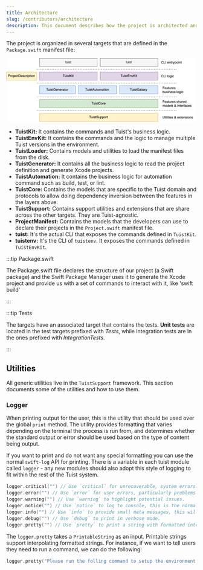 ```yaml
---
title: Architecture
slug: /contributors/architecture
description: This document describes how the project is architected and what are different areas of responsibilities.
---
```


The project is organized in several targets that are defined in the `Package.swift` manifest file:

![Diagram that represents the targets architecture](assets/architecture.png)

- **TuistKit:** It contains the commands and Tuist's business logic.
- **TuistEnvKit:** It contains the commands and the logic to manage multiple Tuist versions in the environment.
- **TuistLoader:** Contains models and utilities to load the manifest files from the disk.
- **TuistGenerator:** It contains all the business logic to read the project definition and generate Xcode projects.
- **TuistAutomation:** It contains the business logic for automation command such as build, test, or lint.
- **TuistCore:** Contains the models that are specific to the Tuist domain and protocols to allow doing dependency inversion between the features in the layers above.
- **TuistSupport:** Contains support utilities and extensions that are share across the other targets. They are Tuist-agnostic.
- **ProjectManifest:** Contains the models that the developers can use to declare their projects in the `Project.swift` manifest file.
- **tuist:** It's the actual CLI that exposes the commands defined in `TuistKit`.
- **tuistenv:** It's the CLI of `tuistenv`. It exposes the commands defined in `TuistEnvKit`.

:::tip Package.swift

The Package.swift file declares the structure of our project (a Swift package) and the Swift Package Manager uses it to generate the Xcode project and provide us with a set of commands to interact with it, like 'swift build'

:::

:::tip Tests

The targets have an associated target that contains the tests. **Unit tests** are located in the test targets prefixed with _Tests_, while integration tests are in the ones prefixed with _IntegrationTests_.

:::

## Utilities

All generic utilities live in the `TuistSupport` framework. This section documents some of the utilities and how to use them.

### Logger

When printing output for the user, this is the utility that should be used over the global `print` method. The utility provides formatting that varies depending on the terminal the process is run from, and determines whether the standard output or error should be used based on the type of content being output.

If you want to print and do not want any special formatting you can use the normal `swift-log` API for printing. There is a variable in each tuist module called `logger` - any new modules should also adopt this style of logging to fit within the rest of the Tuist system.

```swift
logger.critical("") // Use `critical` for unrecoverable, system errors.
logger.error("") // Use `error` for user errors, particularly problems with their machine, manifest or configuration.
logger.warning("") // Use `warning` to highlight potential issues.
logger.notice("") // Use `notice` to log to console, this is the normal level of logging.
logger.info("") // Use `info` to provide small meta messages, this will be printed but won't be promenant.
logger.debug("") // Use `debug` to print in verbose mode.
logger.pretty("") // Use `pretty` to print a string with formatted interpolations, useful for highlighting certain elements in the string.
```

The `logger.pretty` takes a `PrintableString` as an input. Printable strings support interpolating formatted strings. For instance, if we want to tell users they need to run a command, we can do the following:

```swift
logger.pretty("Please run the folling command to setup the environment: \(.command("tuist up"))")
```
